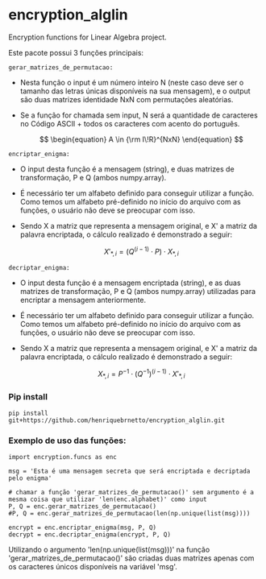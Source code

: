 # encryption_alglin
Encryption functions for Linear Algebra project.

Este pacote possui 3 funções principais:

```
gerar_matrizes_de_permutacao:
```

- Nesta função o input é um número inteiro N (neste caso deve ser o tamanho das letras únicas disponíveis na sua mensagem), e o output são duas matrizes identidade NxN com permutações aleatórias.
- Se a função for chamada sem input, N será a quantidade de caracteres no Código ASCII + todos os caracteres com acento do português.

    $$
    \begin{equation}
    A  \in {\rm I\!R}^{NxN}
    \end{equation}
    $$
  
```
encriptar_enigma:
```

- O input desta função é a mensagem (string), e duas matrizes de transformação, P e Q (ambos numpy.array).
- É necessário ter um alfabeto definido para conseguir utilizar a função. Como temos um alfabeto pré-definido no início do arquivo com as funções, o usuário não deve se preocupar com isso.
- Sendo X a matriz que representa a mensagem original, e X' a matriz da palavra encriptada, o cálculo realizado é demonstrado a seguir:

    $$
    \begin{equation}
    X'_{*,i} = (Q^{(i-1)} \cdot P) \cdot X_{*,i}
    \end{equation}
    $$

```
decriptar_enigma:
```

- O input desta função é a mensagem encriptada (string), e as duas matrizes de transformação, P e Q (ambos numpy.array) utilizadas para encriptar a mensagem anteriormente.
- É necessário ter um alfabeto definido para conseguir utilizar a função. Como temos um alfabeto pré-definido no início do arquivo com as funções, o usuário não deve se preocupar com isso.
- Sendo X a matriz que representa a mensagem original, e X' a matriz da palavra encriptada, o cálculo realizado é demonstrado a seguir:

    $$
    \begin{equation}
    X_{*,i} =  P^{-1} \cdot (Q^{-1})^{(i-1)} \cdot X'_{*,i}
    \end{equation}
    $$



### Pip install

```
pip install git+https://github.com/henriquebrnetto/encryption_alglin.git
```

### Exemplo de uso das funções:

```
import encryption.funcs as enc

msg = 'Esta é uma mensagem secreta que será encriptada e decriptada pelo enigma'

# chamar a função 'gerar_matrizes_de_permutacao()' sem argumento é a mesma coisa que utilizar 'len(enc.alphabet)' como input
P, Q = enc.gerar_matrizes_de_permutacao()
#P, Q = enc.gerar_matrizes_de_permutacao(len(np.unique(list(msg))))

encrypt = enc.encriptar_enigma(msg, P, Q)
decrypt = enc.decriptar_enigma(encrypt, P, Q)
```

Utilizando o argumento 'len(np.unique(list(msg)))' na função 'gerar_matrizes_de_permutacao()' são criadas duas matrizes apenas com os caracteres únicos disponíveis na variável 'msg'.